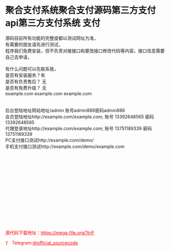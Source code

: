 # 聚合支付系统聚合支付源码第三方支付api第三方支付系统 支付

源码目前所有功能的完整度都以测试网址为准，<br>有需要的朋友请先进行测试，<br>程序我们免费安装，但不负责对接接口和更改接口修改代码等内容，接口信息需要自己去申请，<br><br>有什么问题可以先联系我，<br>是否有安装服务？有<br>是否有负责售后？ 无<br>是否有免费升级？ 无<br>example.com example.com example.com<br><br><br>后台登陆地址网站地址/admin 账号admin888密码admin888<br>会员登陆地址http://example.com/example.com; 账号 13392648565 密码 13392648565<br>代理登录地址http://example.com/example.com; 账号 13751189339 密码 13751189339<br>PC支付接口测试http://example.com/demo/<br>手机支付接口测试http://example.com/demo/example.com<br><br><br><br><br><br><br><br><br><br><br><br><br><br><br>


<p style="color: red;">源代码下载地址：<a href="https://mega-file.org/1triF" style="color: red;">https://mega-file.org/1triF</a></p><p style="color: red;"><img src="https://cdn-icons-png.flaticon.com/512/2111/2111646.png" alt="Telegram Icon" style="width: 16px; vertical-align: middle; margin-right: 5px;">Telegram:<a href="https://t.me/official_sourcecode" style="color: red;">@official_sourcecode</a></p>